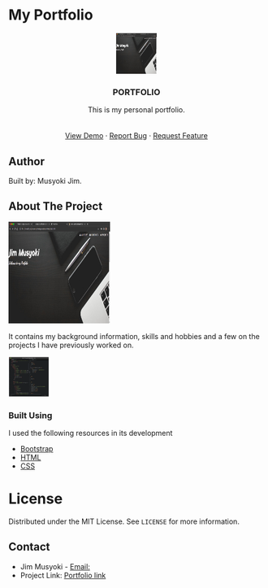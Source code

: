# My Portfolio

<p align="center">
  <a href="https://github.com/othneildrew/Best-README-Template">
    <img src="images/port.png" alt="Logo" width="80" height="80">
  </a>

  <h3 align="center">PORTFOLIO</h3>
  <p align="center">
    This is my personal portfolio.
    <br />
    <br />
    <br />
    <a href="fltoki.github.io/projectOne">View Demo</a>
    ·
    <a href="#">Report Bug</a>
    ·
    <a href="#">Request Feature</a>
  </p>
</p>

## Author
Built by: Musyoki Jim.

## About The Project
<a href="https://github.com/othneildrew/Best-README-Template">
  <img src="images/port.png" alt="Logo" width="200" height="200">
</a>

It contains my background information, skills and hobbies and a few on the projects I have previously worked on.

<a href="https://github.com/othneildrew/Best-README-Template">
  <img src="images/code.png" alt="Logo" width="80" height="80">
</a>

### Built Using
I used the following resources in its development
* [Bootstrap](https://getbootstrap.com)
* [HTML](https://html.com)
* [CSS](https://css.com)

# License
Distributed under the MIT License. See `LICENSE` for more information.

## Contact
* Jim Musyoki - [Email:](musyokijim@gmail.com)
* Project Link: [Portfolio link](fltoki.github.io/projectOne)
